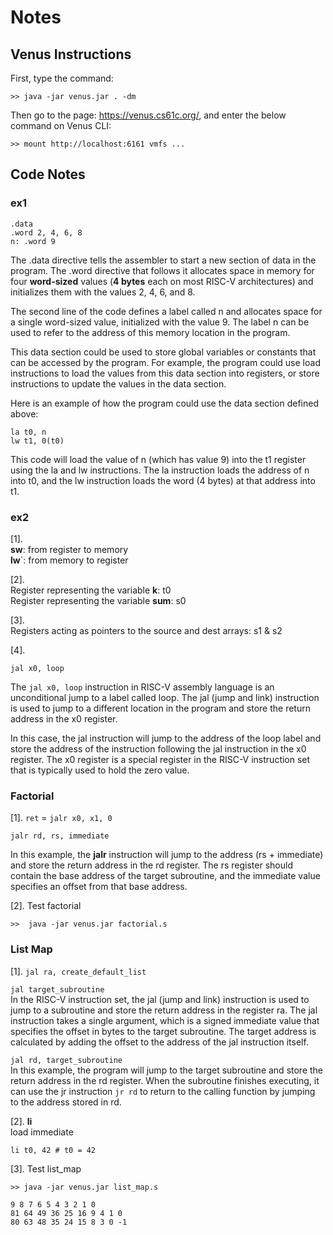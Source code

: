# Notes

## Venus Instructions
First, type the command:
```
>> java -jar venus.jar . -dm
```
Then go to the page: https://venus.cs61c.org/, and enter the below command on Venus CLI:
```
>> mount http://localhost:6161 vmfs ...
``` 

## Code Notes
### ex1
```
.data
.word 2, 4, 6, 8
n: .word 9
```

The .data directive tells the assembler to start a new section of data in the program. The .word directive that follows it allocates space in memory for four __word-sized__ values (__4 bytes__ each on most RISC-V architectures) and initializes them with the values 2, 4, 6, and 8.

The second line of the code defines a label called n and allocates space for a single word-sized value, initialized with the value 9. The label n can be used to refer to the address of this memory location in the program.

This data section could be used to store global variables or constants that can be accessed by the program. For example, the program could use load instructions to load the values from this data section into registers, or store instructions to update the values in the data section.

Here is an example of how the program could use the data section defined above:
```
la t0, n
lw t1, 0(t0)
```

This code will load the value of n (which has value 9) into the t1 register using the la and lw instructions. The la instruction loads the address of n into t0, and the lw instruction loads the word (4 bytes) at that address into t1.

### ex2
[1].  
__sw__: from register to memory  
__lw__`: from memory to register

[2].  
Register representing the variable __k__: t0  
Register representing the variable __sum__: s0  

[3].  
Registers acting as pointers to the source and dest arrays: s1 & s2


[4].
```
jal x0, loop
```

The `jal x0, loop` instruction in RISC-V assembly language is an unconditional jump to a label called loop. The jal (jump and link) instruction is used to jump to a different location in the program and store the return address in the x0 register.

In this case, the jal instruction will jump to the address of the loop label and store the address of the instruction following the jal instruction in the x0 register. The x0 register is a special register in the RISC-V instruction set that is typically used to hold the zero value.

### Factorial
[1]. `ret` = `jalr x0, x1, 0`  
```
jalr rd, rs, immediate
```
In this example, the __jalr__ instruction will jump to the address (rs + immediate) and store the return address in the rd register. The rs register should contain the base address of the target subroutine, and the immediate value specifies an offset from that base address.

[2]. Test factorial  
```
>>  java -jar venus.jar factorial.s 
```

### List Map
[1]. `jal ra, create_default_list`  

`jal target_subroutine`  
In the RISC-V instruction set, the jal (jump and link) instruction is used to jump to a subroutine and store the return address in the register ra. The jal instruction takes a single argument, which is a signed immediate value that specifies the offset in bytes to the target subroutine. The target address is calculated by adding the offset to the address of the jal instruction itself.

`jal rd, target_subroutine`  
In this example, the program will jump to the target subroutine and store the return address in the rd register. When the subroutine finishes executing, it can use the jr instruction `jr rd` to return to the calling function by jumping to the address stored in rd.  

[2]. __li__  
load immediate
```
li t0, 42 # t0 = 42
```

[3]. Test list_map  
```
>> java -jar venus.jar list_map.s

9 8 7 6 5 4 3 2 1 0 
81 64 49 36 25 16 9 4 1 0 
80 63 48 35 24 15 8 3 0 -1 
```